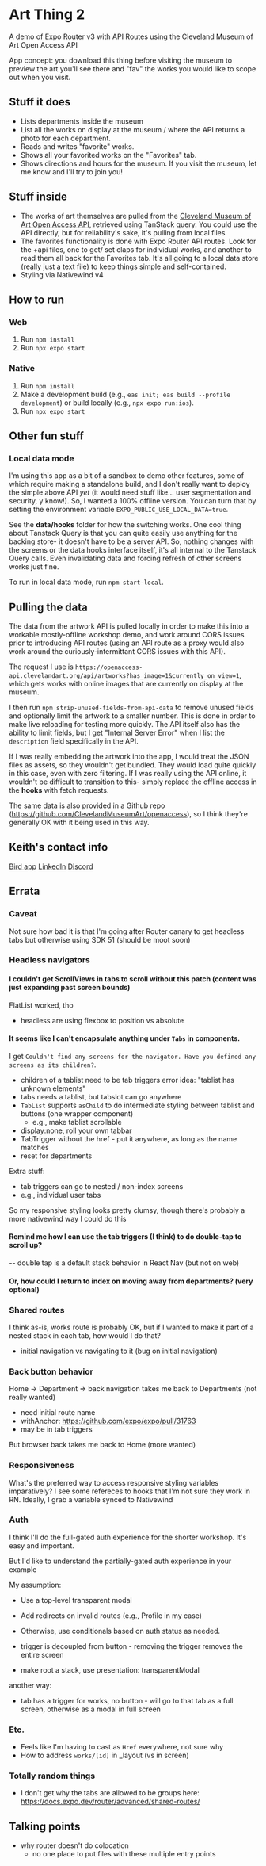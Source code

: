 # Art Thing 2
A demo of Expo Router v3 with API Routes using the Cleveland Museum of Art Open Access API

App concept: you download this thing before visiting the museum to preview the art you'll see there and "fav" the works you would like to scope out when you visit.
## Stuff it does
- Lists departments inside the museum
- List all the works on display at the museum / where the API returns a photo for each department.
- Reads and writes "favorite" works.
- Shows all your favorited works on the "Favorites" tab.
- Shows directions and hours for the museum. If you visit the museum, let me know and I'll try to join you!
## Stuff inside
- The works of art themselves are pulled from the [Cleveland Museum of Art Open Access API](https://openaccess-api.clevelandart.org/), retrieved using TanStack query. You could use the API directly, but for reliability's sake, it's pulling from local files
- The favorites functionality is done with Expo Router API routes. Look for the +api files, one to get/ set claps for individual works, and another to read them all back for the Favorites tab. It's all going to a local data store (really just a text file) to keep things simple and self-contained.
- Styling via Nativewind v4
## How to run

### Web
1. Run `npm install`
2. Run `npx expo start`

### Native
1. Run `npm install`
2. Make a development build (e.g., `eas init; eas build --profile development`) or build locally (e.g., `npx expo run:ios`).
3. Run `npx expo start`

## Other fun stuff
### Local data mode
I'm using this app as a bit of a sandbox to demo other features, some of which require making a standalone build, and I don't really want to deploy the simple above API _yet_ (it would need stuff like... user segmentation and security, y'know!). So, I wanted a 100% offline version. You can turn that by setting the environment variable `EXPO_PUBLIC_USE_LOCAL_DATA=true`.

See the **data/hooks** folder for how the switching works. One cool thing about Tanstack Query is that you can quite easily use anything for the backing store- it doesn't have to be a server API. So, nothing changes with the screens or the data hooks interface itself, it's all internal to the Tanstack Query calls. Even invalidating data and forcing refresh of other screens works just fine.

To run in local data mode, run `npm start-local`.

## Pulling the data
The data from the artwork API is pulled locally in order to make this into a workable mostly-offline workshop demo, and work around CORS issues prior to introducing API routes (using an API route as a proxy would also work around the curiously-intermittant CORS issues with this API).

The request I use is `https://openaccess-api.clevelandart.org/api/artworks?has_image=1&currently_on_view=1`, which gets works with online images that are currently on display at the museum.

I then run `npm strip-unused-fields-from-api-data` to remove unused fields and optionally limit the artwork to a smaller number. This is done in order to make live reloading for testing more quickly. The API itself also has the ability to limit fields, but I get "Internal Server Error" when I list the `description` field specifically in the API.

If I was really embedding the artwork into the app, I would treat the JSON files as assets, so they wouldn't get bundled. They would load quite quickly in this case, even with zero filtering. If I was really using the API online, it wouldn't be difficult to transition to this- simply replace the offline access in the **hooks** with fetch requests.

The same data is also provided in a Github repo (https://github.com/ClevelandMuseumArt/openaccess), so I think they're generally OK with it being used in this way.

## Keith's contact info
[Bird app](https://twitter.com/llamaluvr)
[LinkedIn](https://www.linkedin.com/in/keith-kurak/)
[Discord](https://chat.expo.dev)

## Errata

### Caveat
Not sure how bad it is that I'm going after Router canary to get headless tabs but otherwise using SDK 51 (should be moot soon)

### Headless navigators

#### I couldn't get ScrollViews in tabs to scroll without this patch (content was just expanding past screen bounds)
FlatList worked, tho

- headless are using flexbox to position vs absolute

#### It seems like I can't encapsulate anything under `Tabs` in components.
I get `Couldn't find any screens for the navigator. Have you defined any screens as its children?`.

- children of a tablist need to be tab triggers
error idea: "tablist has unknown elements"
- tabs needs a tablist, but tabslot can go anywhere
- `TabList` supports `asChild` to do intermediate styling between tablist and buttons (one wrapper component)
  - e.g., make tablist scrollable
- display:none, roll your own tabbar
- TabTrigger without the href - put it anywhere, as long as the name matches
- reset for departments

Extra stuff:
- tab triggers can go to nested / non-index screens
- e.g., individual user tabs

So my responsive styling looks pretty clumsy, though there's probably a more nativewind way I could do this

#### Remind me how I can use the tab triggers (I think) to do double-tap to scroll up?
-- double tap is a default stack behavior in React Nav (but not on web)

#### Or, how could I return to index on moving away from departments? (very optional)

### Shared routes
I think as-is, works route is probably OK, but if I wanted to make it part of a nested stack in each tab, how would I do that?

- initial navigation vs navigating to it (bug on initial navigation)

### Back button behavior
Home -> Department => back navigation takes me back to Departments (not really wanted)
- need initial route name
- withAnchor: https://github.com/expo/expo/pull/31763 
- may be in tab triggers

But browser back takes me back to Home (more wanted)

### Responsiveness

What's the preferred way to access responsive styling variables imparatively? I see some refereces to hooks that I'm not sure they work in RN. Ideally, I grab a variable synced to Nativewind

### Auth
I think I'll do the full-gated auth experience for the shorter workshop. It's easy and important.

But I'd like to understand the partially-gated auth experience in your example

My assumption:
- Use a top-level transparent modal
- Add redirects on invalid routes (e.g., Profile in my case)
- Otherwise, use conditionals based on auth status as needed.

- trigger is decoupled from button - removing the trigger removes the entire screen
- make root a stack, use presentation: transparentModal

another way:
- tab has a trigger for works, no button - will go to that tab as a full screen, otherwise as a modal in full screen

### Etc.
- Feels like I'm having to cast as `Href` everywhere, not sure why
- How to address `works/[id]` in _layout (vs in screen)

### Totally random things
- I don't get why the tabs are allowed to be groups here: https://docs.expo.dev/router/advanced/shared-routes/ 

## Talking points
 - why router doesn't do colocation
   - no one place to put files with these multiple entry points